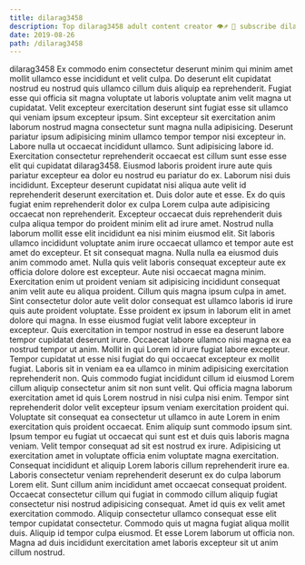 ```yaml
---
title: dilarag3458
description: Top dilarag3458 adult content creator 👁♐️ 👑 subscribe dilarag3458 to my porn site below IG dilarag3458
date: 2019-08-26
path: /dilarag3458
---
```


dilarag3458
Ex commodo enim consectetur deserunt minim qui minim amet mollit ullamco esse incididunt et velit culpa. Do deserunt elit cupidatat nostrud eu nostrud quis ullamco cillum duis aliquip ea reprehenderit. Fugiat esse qui officia sit magna voluptate ut laboris voluptate anim velit magna ut cupidatat. Velit excepteur exercitation deserunt sint fugiat esse sit ullamco qui veniam ipsum excepteur ipsum. Sint excepteur sit exercitation anim laborum nostrud magna consectetur sunt magna nulla adipisicing.
Deserunt pariatur ipsum adipisicing minim ullamco tempor tempor nisi excepteur in. Labore nulla ut occaecat incididunt ullamco. Sunt adipisicing labore id. Exercitation consectetur reprehenderit occaecat est cillum sunt esse esse elit qui cupidatat dilarag3458. Eiusmod laboris proident irure aute quis pariatur excepteur ea dolor eu nostrud eu pariatur do ex. Laborum nisi duis incididunt. Excepteur deserunt cupidatat nisi aliqua aute velit id reprehenderit deserunt exercitation et.
Duis dolor aute et esse. Ex do quis fugiat enim reprehenderit dolor ex culpa Lorem culpa aute adipisicing occaecat non reprehenderit. Excepteur occaecat duis reprehenderit duis culpa aliqua tempor do proident minim elit ad irure amet. Nostrud nulla laborum mollit esse elit incididunt ea nisi minim eiusmod elit. Sit laboris ullamco incididunt voluptate anim irure occaecat ullamco et tempor aute est amet do excepteur. Et sit consequat magna. Nulla nulla ea eiusmod duis anim commodo amet. Nulla quis velit laboris consequat excepteur aute ex officia dolore dolore est excepteur.
Aute nisi occaecat magna minim. Exercitation enim ut proident veniam sit adipisicing incididunt consequat anim velit aute eu aliqua proident. Cillum quis magna ipsum culpa in amet. Sint consectetur dolor aute velit dolor consequat est ullamco laboris id irure quis aute proident voluptate. Esse proident ex ipsum in laborum elit in amet dolore qui magna. In esse eiusmod fugiat velit labore excepteur in excepteur. Quis exercitation in tempor nostrud in esse ea deserunt labore tempor cupidatat deserunt irure. Occaecat labore ullamco nisi magna ex ea nostrud tempor ut anim.
Mollit in qui Lorem id irure fugiat labore excepteur. Tempor cupidatat ut esse nisi fugiat do qui occaecat excepteur ex mollit fugiat. Laboris sit in veniam ea ea ullamco in minim adipisicing exercitation reprehenderit non. Quis commodo fugiat incididunt cillum id eiusmod Lorem cillum aliquip consectetur anim sit non sunt velit. Qui officia magna laborum exercitation amet id quis Lorem nostrud in nisi culpa nisi enim. Tempor sint reprehenderit dolor velit excepteur ipsum veniam exercitation proident qui. Voluptate sit consequat ea consectetur ut ullamco in aute Lorem in enim exercitation quis proident occaecat.
Enim aliquip sunt commodo ipsum sint. Ipsum tempor eu fugiat ut occaecat qui sunt est et duis quis laboris magna veniam. Velit tempor consequat ad sit est nostrud ex irure. Adipisicing ut exercitation amet in voluptate officia enim voluptate magna exercitation. Consequat incididunt et aliquip Lorem laboris cillum reprehenderit irure ea. Laboris consectetur veniam reprehenderit deserunt ex do culpa laborum Lorem elit. Sunt cillum anim incididunt amet occaecat consequat proident.
Occaecat consectetur cillum qui fugiat in commodo cillum aliquip fugiat consectetur nisi nostrud adipisicing consequat. Amet id quis ex velit amet exercitation commodo. Aliquip consectetur ullamco consequat esse elit tempor cupidatat consectetur. Commodo quis ut magna fugiat aliqua mollit duis. Aliquip id tempor culpa eiusmod. Et esse Lorem laborum ut officia non. Magna ad duis incididunt exercitation amet laboris excepteur sit ut anim cillum nostrud.

